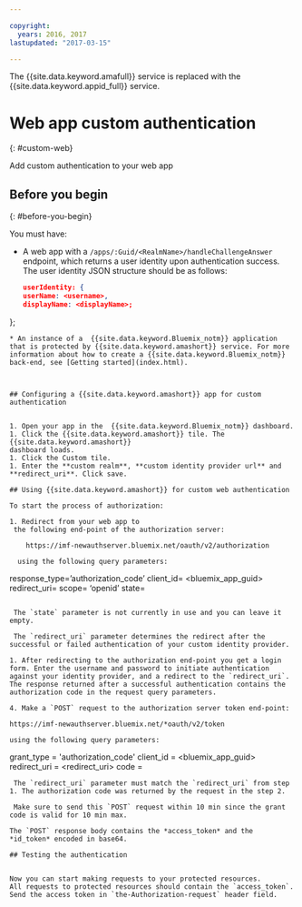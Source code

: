 ```yaml
---

copyright:
  years: 2016, 2017
lastupdated: "2017-03-15"

---
```


The {{site.data.keyword.amafull}} service is replaced with the {{site.data.keyword.appid_full}} service.

# Web app custom authentication
{: #custom-web}

Add custom authentication to your web app

## Before you begin
{: #before-you-begin}

You must have:
* A web app with a  `/apps/:Guid/<RealmName>/handleChallengeAnswer` endpoint, which
returns a user identity upon authentication success. The user identity JSON structure should be as follows:

   ```json
  userIdentity: {
  userName: <username>,
  displayName: <displayName>;
 };
```
* An instance of a  {{site.data.keyword.Bluemix_notm}} application that is protected by {{site.data.keyword.amashort}} service. For more information about how to create a {{site.data.keyword.Bluemix_notm}} back-end, see [Getting started](index.html).



## Configuring a {{site.data.keyword.amashort}} app for custom authentication


1. Open your app in the  {{site.data.keyword.Bluemix_notm}} dashboard.
1. Click the {{site.data.keyword.amashort}} tile. The {{site.data.keyword.amashort}}
dashboard loads.
1. Click the Custom tile.
1. Enter the **custom realm**, **custom identity provider url** and **redirect_uri**. Click save.

## Using {{site.data.keyword.amashort}} for custom web authentication

To start the process of authorization:

1. Redirect from your web app to
 the following end-point of the authorization server:

    https://imf-newauthserver.bluemix.net/oauth/v2/authorization

  using the following query parameters:
   ```
   response_type=’authorization_code’
   client_id= <bluemix\_app\_guid>
   redirect_uri= <uri for the redirect after getting an authorization code>
   scope= ‘openid’
   state= <state>
   ```

    The `state` parameter is not currently in use and you can leave it empty.

    The `redirect_uri` parameter determines the redirect after the successful or failed authentication of your custom identity provider.

1. After redirecting to the authorization end-point you get a login
form. Enter the username and password to initiate authentication
against your identity provider, and a redirect to the `redirect_uri`.
The response returned after a successful authentication contains the authorization code in the request query parameters.

4. Make a `POST` request to the authorization server token end-point:

 https://imf-newauthserver.bluemix.net/*oauth/v2/token

 using the following query parameters:
 ```
 grant_type = 'authorization_code'
 client_id = <bluemix_app_guid>
 redirect_uri = <redirect_uri>
 code = <authorization code>
 ```
  The `redirect_uri` parameter must match the `redirect_uri` from step 1. The authorization code was returned by the request in the step 2.

  Make sure to send this `POST` request within 10 min since the grant code is valid for 10 min max.

The `POST` response body contains the *access_token* and the
*id_token* encoded in base64.

## Testing the authentication


Now you can start making requests to your protected resources.
All requests to protected resources should contain the `access_token`.
Send the access token in `the-Authorization-request` header field.

